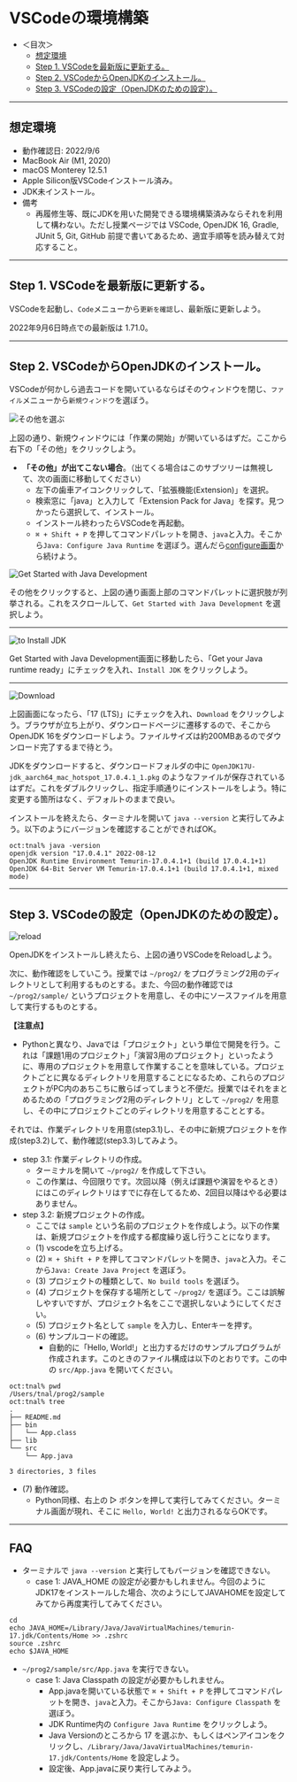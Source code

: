 # VSCodeの環境構築

- ＜目次＞
  - <a href="#step0">想定環境</a>
  - <a href="#step1">Step 1. VSCodeを最新版に更新する。</a>
  - <a href="#step2">Step 2. VSCodeからOpenJDKのインストール。</a>
  - <a href="#step3">Step 3. VSCodeの設定（OpenJDKのための設定）。</a>

---
## <a name="step0">想定環境</a>
- 動作確認日: 2022/9/6
- MacBook Air (M1, 2020)
- macOS Monterey 12.5.1
- Apple Silicon版VSCodeインストール済み。
- JDK未インストール。
- 備考
  - 再履修生等、既にJDKを用いた開発できる環境構築済みならそれを利用して構わない。ただし授業ページでは VSCode, OpenJDK 16, Gradle, JUnit 5, Git, GitHub 前提で書いてあるため、適宜手順等を読み替えて対応すること。

---
## <a name="step1">Step 1. VSCodeを最新版に更新する。</a>
VSCodeを起動し、``Code``メニューから``更新を確認``し、最新版に更新しよう。

2022年9月6日時点での最新版は 1.71.0。

---
## <a name="step2">Step 2. VSCodeからOpenJDKのインストール。</a>
VSCodeが何かしら過去コードを開いているならばそのウィンドウを閉じ、``ファイル``メニューから``新規ウィンドウ``を選ぼう。

![その他を選ぶ](./figs/vscode2022-2.png)

上図の通り、新規ウィンドウには「作業の開始」が開いているはずだ。ここから右下の「その他」をクリックしよう。
- **「その他」が出てこない場合**。（出てくる場合はこのサブツリーは無視して、次の画面に移動してください）
  - 左下の歯車アイコンクリックして、「拡張機能(Extension)」を選択。
  - 検索窓に「java」と入力して「Extension Pack for Java」を探す。見つかったら選択して、インストール。
  - インストール終わったらVSCodeを再起動。
  - ``⌘ + Shift + P`` を押してコマンドパレットを開き、``java``と入力。そこから``Java: Configure Java Runtime`` を選ぼう。選んだら<a href="#configure">configure画面</a>から続けよう。

![Get Started with Java Development](./figs/vscode2022-3.png)

その他をクリックすると、上図の通り画面上部のコマンドパレットに選択肢が列挙される。これをスクロールして、``Get Started with Java Development`` を選択しよう。

---

![to Install JDK](./figs/vscode2022-4.png)

Get Started with Java Development画面に移動したら、「Get your Java runtime ready」にチェックを入れ、``Install JDK`` をクリックしよう。

---

<a name="configure"></a>
![Download](./figs/vscode2022-5.png)

上図画面になったら、「17 (LTS)」にチェックを入れ、``Download`` をクリックしよう。ブラウザが立ち上がり、ダウンロードページに遷移するので、そこからOpenJDK 16をダウンロードしよう。ファイルサイズは約200MBあるのでダウンロード完了するまで待とう。

JDKをダウンロードすると、ダウンロードフォルダの中に ``OpenJDK17U-jdk_aarch64_mac_hotspot_17.0.4.1_1.pkg`` のようなファイルが保存されているはずだ。これをダブルクリックし、指定手順通りにインストールをしよう。特に変更する箇所はなく、デフォルトのままで良い。

インストールを終えたら、ターミナルを開いて ``java --version`` と実行してみよう。以下のようにバージョンを確認することができればOK。
```
oct:tnal% java -version
openjdk version "17.0.4.1" 2022-08-12
OpenJDK Runtime Environment Temurin-17.0.4.1+1 (build 17.0.4.1+1)
OpenJDK 64-Bit Server VM Temurin-17.0.4.1+1 (build 17.0.4.1+1, mixed mode)
```

---
## <a name="step3">Step 3. VSCodeの設定（OpenJDKのための設定）。</a>

![reload](./figs/vscode2022-6.png)

OpenJDKをインストールし終えたら、上図の通りVSCodeをReloadしよう。

次に、動作確認をしていこう。授業では ``~/prog2/`` をプログラミング2用のディレクトリとして利用するものとする。また、今回の動作確認では ``~/prog2/sample/`` というプロジェクトを用意し、その中にソースファイルを用意して実行するものとする。

**【注意点】**
- Pythonと異なり、Javaでは「プロジェクト」という単位で開発を行う。これは「課題1用のプロジェクト」「演習3用のプロジェクト」といったように、専用のプロジェクトを用意して作業することを意味している。プロジェクトごとに異なるディレクトリを用意することになるため、これらのプロジェクトがPC内のあちこちに散らばってしまうと不便だ。授業ではそれをまとめるための「プログラミング2用のディレクトリ」として ``~/prog2/`` を用意し、その中にプロジェクトごとのディレクトリを用意することとする。

それでは、作業ディレクトリを用意(step3.1)し、その中に新規プロジェクトを作成(step3.2)して、動作確認(step3.3)してみよう。

- step 3.1: 作業ディレクトリの作成。
  - ターミナルを開いて ``~/prog2/`` を作成して下さい。
  - この作業は、今回限りです。次回以降（例えば課題や演習をやるとき）にはこのディレクトリはすでに存在してるため、2回目以降はやる必要はありません。
- step 3.2: 新規プロジェクトの作成。
  - ここでは ``sample`` という名前のプロジェクトを作成しよう。以下の作業は、新規プロジェクトを作成する都度繰り返し行うことになります。
  - (1) vscodeを立ち上げる。
  - (2) ``⌘ + Shift + P`` を押してコマンドパレットを開き、``java``と入力。そこから``Java: Create Java Project`` を選ぼう。
  - (3) プロジェクトの種類として、``No build tools`` を選ぼう。
  - (4) プロジェクトを保存する場所として ``~/prog2/`` を選ぼう。ここは誤解しやすいですが、プロジェクト名をここで選択しないようにしてください。
  - (5) プロジェクト名として ``sample`` を入力し、Enterキーを押す。
  - (6) サンプルコードの確認。
    - 自動的に「Hello, World!」と出力するだけのサンプルプログラムが作成されます。このときのファイル構成は以下のとおりです。この中の ``src/App.java`` を開いてください。
```
oct:tnal% pwd
/Users/tnal/prog2/sample
oct:tnal% tree
.
├── README.md
├── bin
│   └── App.class
├── lib
└── src
    └── App.java

3 directories, 3 files
```
  - (7) 動作確認。
    - Python同様、右上の ▷ ボタンを押して実行してみてください。ターミナル画面が現れ、そこに ``Hello, World!`` と出力されるならOKです。

---

## FAQ
- ターミナルで ``java --version`` と実行してもバージョンを確認できない。
  - case 1: JAVA_HOME の設定が必要かもしれません。今回のようにJDK17をインストールした場合、次のようにしてJAVAHOMEを設定してみてから再度実行してみてください。
```
cd
echo JAVA_HOME=/Library/Java/JavaVirtualMachines/temurin-17.jdk/Contents/Home >> .zshrc
source .zshrc
echo $JAVA_HOME
```

- ``~/prog2/sample/src/App.java`` を実行できない。
  - case 1: Java Classpath の設定が必要かもしれません。
    - App.javaを開いている状態で ``⌘ + Shift + P`` を押してコマンドパレットを開き、``java``と入力。そこから``Java: Configure Classpath`` を選ぼう。
    - JDK Runtime内の ``Configure Java Runtime`` をクリックしよう。
    - Java Versionのところから 17 を選ぶか、もしくはペンアイコンをクリックし、``/Library/Java/JavaVirtualMachines/temurin-17.jdk/Contents/Home`` を設定しよう。
    - 設定後、App.javaに戻り実行してみよう。
